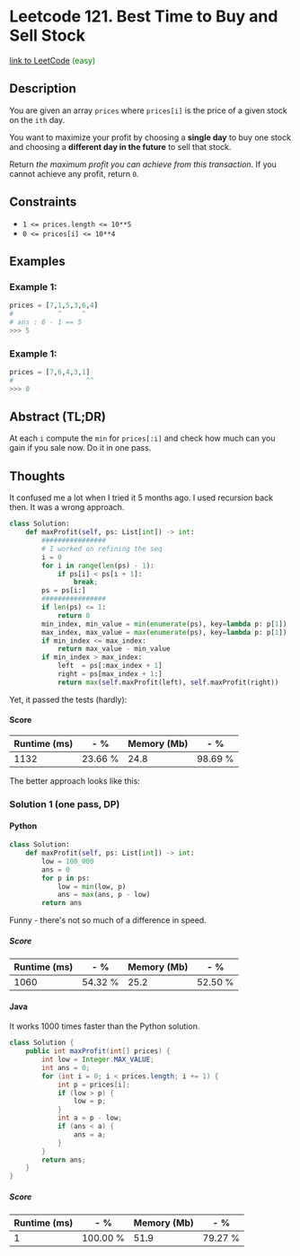 # Leetcode 121. Best Time to Buy and Sell Stock


[link to LeetCode](https://leetcode.com/problems/best-time-to-buy-and-sell-stock/) <span style="color:green">(easy)</span>

## Description
You are given an array `prices` where `prices[i]` is the price of a given stock on the `ith` day.

You want to maximize your profit by choosing a **single day** to buy one stock and choosing a **different day in the future** to sell that stock.

Return _the maximum profit you can achieve from this transaction_. If you cannot achieve any profit, return `0`.

## Constraints
-   `1 <= prices.length <= 10**5`
-   `0 <= prices[i] <= 10**4`
## Examples
### Example 1:
```python
prices = [7,1,5,3,6,4]
#           ^     ^
# ans : 6 - 1 == 5
>>> 5
```
### Example 1:
```python
prices = [7,6,4,3,1]
#                  ^^
>>> 0
```
## Abstract (TL;DR)
At each `i` compute the `min` for `prices[:i]` and check how much can you gain if you sale now. Do it in one pass. 
## Thoughts
It confused me a lot when I tried it 5 months ago.
I used recursion back then. It was a wrong approach.
```python
class Solution:
    def maxProfit(self, ps: List[int]) -> int:
		################
		# I worked on refining the seq
        i = 0
        for i in range(len(ps) - 1):
            if ps[i] < ps[i + 1]:
                break;
        ps = ps[i:]
		################
        if len(ps) <= 1: 
            return 0 
        min_index, min_value = min(enumerate(ps), key=lambda p: p[1])
        max_index, max_value = max(enumerate(ps), key=lambda p: p[1])
        if min_index <= max_index:
            return max_value - min_value
        if min_index > max_index:
            left  = ps[:max_index + 1]
            right = ps[max_index + 1:]
            return max(self.maxProfit(left), self.maxProfit(right))
```
Yet, it passed the tests (hardly):
#### Score
| Runtime (ms) | - %     | Memory (Mb) | - %     |
| ------------ | ------- | ----------- | ------- |
| 1132         | 23.66 % | 24.8        | 98.69 % |

The better approach looks like this:
### Solution 1 (one pass, DP)
#### Python
```python
class Solution:
    def maxProfit(self, ps: List[int]) -> int:
        low = 100_000
        ans = 0
        for p in ps:
            low = min(low, p)
            ans = max(ans, p - low)
        return ans
```
Funny - there's not so much of a difference in speed.
##### Score
| Runtime (ms) | - %     | Memory (Mb) | - %     |
| ------------ | ------- | ----------- | ------- |
| 1060         | 54.32 % | 25.2        | 52.50 % |

#### Java
It works 1000 times faster than the Python solution.
```java
class Solution {
    public int maxProfit(int[] prices) {
        int low = Integer.MAX_VALUE;
        int ans = 0;
        for (int i = 0; i < prices.length; i += 1) {
            int p = prices[i];
            if (low > p) {
                low = p;
            }
            int a = p - low;
            if (ans < a) {
                ans = a;
            }
        }
        return ans;
    }
}
```
##### Score
| Runtime (ms) | - %      | Memory (Mb) | - %     |
| ------------ | -------- | ----------- | ------- |
| 1            | 100.00 % | 51.9        | 79.27 % |

